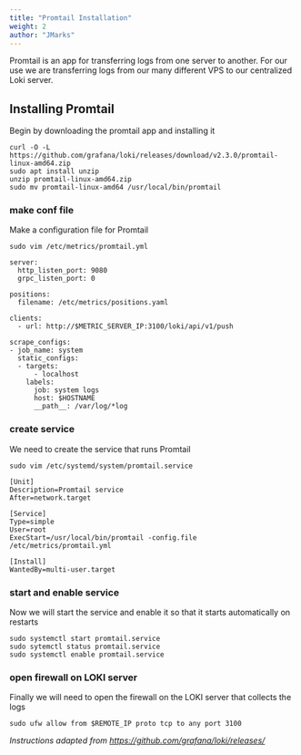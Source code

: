 ```yaml
---
title: "Promtail Installation"
weight: 2
author: "JMarks"
---
```


Promtail is an app for transferring logs from one server to another. For our use we are transferring logs from our many different VPS to our centralized Loki server.

## Installing Promtail

Begin by downloading the promtail app and installing it
```
curl -O -L https://github.com/grafana/loki/releases/download/v2.3.0/promtail-linux-amd64.zip
sudo apt install unzip
unzip promtail-linux-amd64.zip
sudo mv promtail-linux-amd64 /usr/local/bin/promtail
```

### make conf file

Make a configuration file for Promtail
```
sudo vim /etc/metrics/promtail.yml
```

```
server:
  http_listen_port: 9080
  grpc_listen_port: 0

positions:
  filename: /etc/metrics/positions.yaml

clients:
  - url: http://$METRIC_SERVER_IP:3100/loki/api/v1/push

scrape_configs:
- job_name: system
  static_configs:
  - targets:
      - localhost
    labels:
      job: system logs
      host: $HOSTNAME
      __path__: /var/log/*log
```

### create service

We need to create the service that runs Promtail
```
sudo vim /etc/systemd/system/promtail.service
```

```
[Unit]
Description=Promtail service
After=network.target

[Service]
Type=simple
User=root
ExecStart=/usr/local/bin/promtail -config.file /etc/metrics/promtail.yml

[Install]
WantedBy=multi-user.target
```

### start and enable service

Now we will start the service and enable it so that it starts automatically on restarts
```
sudo systemctl start promtail.service
sudo sytemctl status promtail.service
sudo systemctl enable promtail.service
```

### open firewall on LOKI server

Finally we will need to open the firewall on the LOKI server that collects the logs
```
sudo ufw allow from $REMOTE_IP proto tcp to any port 3100
```

*Instructions adapted from https://github.com/grafana/loki/releases/*
